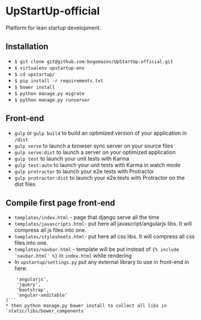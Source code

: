 # UpStartUp-official
Platform for lean startup development.

## Installation

* `$ git clone git@github.com:bogomazov/UpStartUp-official.git`
* `$ virtualenv upstartup-env`
* `$ cd upstartup/`
* `$ pip install -r requirements.txt`
* `$ bower install`
* `$ python manage.py migrate`
* `$ python manage.py runserver`

## Front-end

* `gulp` or `gulp build` to build an optimized version of your application in `/dist`
* `gulp serve` to launch a browser sync server on your source files
* `gulp serve:dist` to launch a server on your optimized application
* `gulp test` to launch your unit tests with Karma
* `gulp test:auto` to launch your unit tests with Karma in watch mode
* `gulp protractor` to launch your e2e tests with Protractor
* `gulp protractor:dist` to launch your e2e tests with Protractor on the dist files

## Compile first page front-end
* `templates/index.html` - page that django serve all the time
* `templates/javascripts.html`- put here all javascript/angularjs libs. It will compress all js files into one.
* `templates/stylesheets.html`- put here all css libs. It will compress all css files into one.
* `templates/navbar.html` - template will be put instead of `{% include 'navbar.html' %}` in `index.html` while rendering
* In `upstartup/settings.py` put any external library to use in front-end in here:
```BOWER_INSTALLED_APPS = (
    'angularjs',
    'jquery',
    'bootstrap',
    'angular-xeditable'
)```
* then python manage.py bower install to collect all libs in `static/libs/bower_components`

